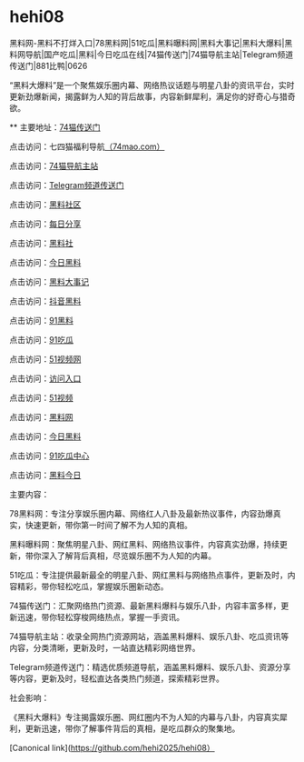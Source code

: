 # hehi08
黑料网-黑料不打烊入口|78黑料网|51吃瓜|黑料曝料网|黑料大事记|黑料大爆料|黑料网导航|国产吃瓜|黑料|今日吃瓜在线|74猫传送门|74猫导航主站|Telegram频道传送门|881比鸭|0626

“黑料大爆料”是一个聚焦娱乐圈内幕、网络热议话题与明星八卦的资讯平台，实时更新劲爆新闻，揭露鲜为人知的背后故事，内容新鲜犀利，满足你的好奇心与猎奇欲。

** 主要地址：<a href="https://74mao.com/">74猫传送门</a>

点击访问：七四猫福利导航<a href="https://74mao.com/">（74mao.com）</a>

点击访问：<a href="https://74mao.com/">74猫导航主站</a>

点击访问：<a href="https://74mao.com/">Telegram频道传送门</a>

点击访问：<a href="https://hl186.pages.dev/">黑料社区</a>

点击访问：<a href="https://hl182-5ms.pages.dev/">每日分享</a>

点击访问：<a href="https://hl314.pages.dev/">黑料社</a>

点击访问：<a href="https://hl312.pages.dev/">今日黑料</a>

点击访问：<a href="https://hl284.pages.dev/">黑料大事记</a>

点击访问：<a href="https://hl242.pages.dev/">抖音黑料</a>

点击访问：<a href="https://heiliaochiguada.pages.dev/">91黑料</a>

点击访问：<a href="https://91chiguazhongxin.pages.dev/">91吃瓜</a>

点击访问：<a href="https://hj-1301.pages.dev/">51视频网</a>

点击访问：<a href="https://hj-1295.pages.dev/">访问入口</a>

点击访问：<a href="https://hj-1282.pages.dev/">51视频</a>

点击访问：<a href="https://hl4546.pages.dev/">黑料网</a>

点击访问：<a href="https://hl350.pages.dev/">今日黑料</a>

点击访问：<a href="https://91chiguazhongxin.pages.dev/">91吃瓜中心</a>

点击访问：<a href="https://heiliaochiguada.pages.dev/">黑料今日</a>

主要内容：

78黑料网：专注分享娱乐圈内幕、网络红人八卦及最新热议事件，内容劲爆真实，快速更新，带你第一时间了解不为人知的真相。

黑料曝料网：聚焦明星八卦、网红黑料、网络热议事件，内容真实劲爆，持续更新，带你深入了解背后真相，尽览娱乐圈不为人知的内幕。

51吃瓜：专注提供最新最全的明星八卦、网红黑料与网络热点事件，更新及时，内容精彩，带你轻松吃瓜，掌握娱乐圈新动态。

74猫传送门：汇聚网络热门资源、最新黑料爆料与娱乐八卦，内容丰富多样，更新迅速，带你轻松穿梭网络热点，掌握一手资讯。

74猫导航主站：收录全网热门资源网站，涵盖黑料爆料、娱乐八卦、吃瓜资讯等内容，分类清晰，更新及时，一站直达精彩网络世界。

Telegram频道传送门：精选优质频道导航，涵盖黑料爆料、娱乐八卦、资源分享等内容，更新及时，轻松直达各类热门频道，探索精彩世界。

社会影响：

《黑料大爆料》专注揭露娱乐圈、网红圈内不为人知的内幕与八卦，内容真实犀利，更新迅速，带你了解事件背后的真相，是吃瓜群众的聚集地。

[Canonical link](https://github.com/hehi2025/hehi08）
